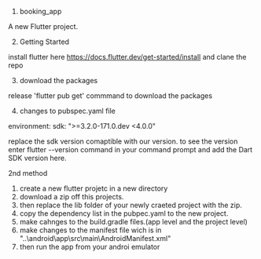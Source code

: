 1. booking_app

A new Flutter project.

2. Getting Started

install flutter here https://docs.flutter.dev/get-started/install and clane the repo

3. download the packages
   
release 'flutter pub get' commmand to download the packages

4. changes to pubspec.yaml file

  environment:
  sdk: ">=3.2.0-171.0.dev <4.0.0"

  replace the sdk version comaptible with our version. 
  to see the version enter flutter --version command in your command prompt and add the Dart SDK version here.

2nd method

1. create a new flutter projetc in a new directory
2. download a zip off this projects.
3. then replace the lib folder of your newly craeted project with the zip.
4. copy the dependency list in the pubpec.yaml to the new project.
5. make cahnges to the build.gradle files.(app level and the project level)
6. make changes to the manifest file wich is in "..\android\app\src\main\AndroidManifest.xml"
7. then run the app from your androi emulator
 
 
